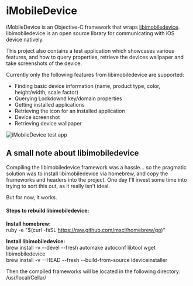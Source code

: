 iMobileDevice
===========

iMobileDevice is an Objective-C framework that wraps [libimobiledevice](http://www.libimobiledevice.org).
libimobiledevice is an open source library for communicating with iOS device natively.

This project also contains a test application which showcases various features, and how to query properties, retrieve the devices wallpaper and take screenshots of the device.

Currently only the following features from libimobiledevice are supported:
* Finding basic device information (name, product type, color, height/width, scale factor)
* Querying Lockdownd key/domain properties
* Getting installed applications
* Retrieving the icon for an installed application
* Device screenshot
* Retrieving device wallpaper

![iMobileDevice test app](/Screenshot-testApp.png?raw=true)

## A small note about libimobiledevice
Compiling the libimobiledevice framework was a hassle... so the pragmatic solution was to install libimobiledevice via homebrew, and copy the frameworks and headers into the project. 
One day I'll invest some time into trying to sort this out, as it really isn't ideal. 

But for now, it works.

#### Steps to rebuild libimobiledevice:

**Install homebrew:**  
ruby -e "$(curl -fsSL https://raw.github.com/mxcl/homebrew/go)"

**Install libimobiledevice:**  
brew install -v --devel --fresh  automake autoconf libtool wget libimobiledevice  
brew install -v --HEAD --fresh --build-from-source ideviceinstaller

Then the compiled frameworks will be located in the following directory:  
/usr/local/Cellar/

